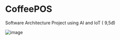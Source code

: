 # CoffeePOS
Software Architecture Project using AI and IoT ( 9,5đ)

![image](https://github.com/user-attachments/assets/e1438e69-adf2-4dd2-8cfe-6ef5b6e988c7)
